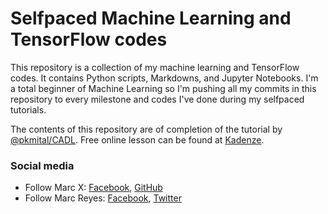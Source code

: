 # Selfpaced Machine Learning and TensorFlow codes
This repository is a collection of my machine learning and TensorFlow codes. It contains Python scripts, Markdowns, and Jupyter Notebooks. I'm a total beginner of Machine Learning so I'm pushing all my commits in this repository to every milestone and codes I've done during my selfpaced tutorials.

The contents of this repository are of completion of the tutorial by [@pkmital/CADL](https://github.com/pkmital/CADL). Free online lesson can be found at [Kadenze](https://www.kadenze.com/courses/creative-applications-of-deep-learning-with-tensorflow/info).

### Social media
* Follow Marc X: [Facebook](https://facebook.com/marcreyesph), [GitHub](https://github.com/marcreyesph)
* Follow Marc Reyes: [Facebook](https://facebook.com/marcxplanet), [Twitter](https://twitter.com/marcreyesph)

